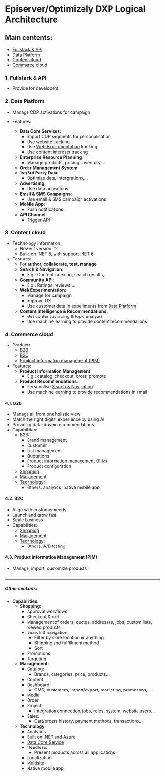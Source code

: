 # Episerver/Optimizely DXP Logical Architecture

## Main contents:
- [Fullstack & API](#1-fullstack--api)
- [Data Platform](#2-data-platform)
- [Content cloud](#3-content-cloud)
- [Commerce cloud](#4-commerce-cloud)

### 1. Fullstack & API
- Provide for developers.

### 2. Data Platform
- Manage CDP activations for campaign

- Features:
  - <a name="data-platform-data-core-services"></a>**Data Core Services**:
    - Import CDP segments for personalisation
    - Use website tracking
    - Use [Web Experimentation](#content-cloud-web-experimentation) tracking
    - Use [content interests](#content-cloud-content) tracking
  - **Enterprise Resource Planning**: 
    - Manage products, pricing, inventory,...
  - **Order Management System**
  - **1st/3rd Party Data**: 
    - Optimize data, intergrations,...
  - **Advertising**:
    - Use data activations
  - **Email & SMS Campaigns**:
    - Use email & SMS campaign activations
  - **Mobile App**:
    - Push notifications
  - **API Channel**:
    - Trigger API

### 3. Content cloud
- Technology information:
  - Newest version: 12
  - Build on .NET 5, with support .NET 6
- Features:
  - For **author, collaborate, test, manage**
  - <a name="content-cloud-search-navigation"></a>**Search & Navigation**:
    - E.g.: Content indexing, search results,...
  - **Community API**:
    - E.g.: Ratings, reviews,...
  - <a name="content-cloud-web-experimentation"></a>**Web Experimentation**:
    - Manage for campaign
    - Improve UX
    - Use customer data in experiments from [Data Platform](#2-data-platform)
  - <a name="content-cloud-content"></a>**Content Intelligence & Recommendations**:
    - Get content scraping & topic analysis
    - Use machine learning to provide content recommendations

### 4. Commerce cloud
- Products:
  - [B2B](#41-b2b)
  - [B2C](#42-b2c)
  - [Product information management (PIM)](#43-product-information-management-pim)
- Features:
  - **Product Information Management**:
    - E.g.: catalog, checkout, order, promote
  - **Product Recommendations**: 
    - Personalise [Search & Navigation](#content-cloud-search-navigation)
    - Use machine learning to provide recommendations in email

#### 4.1. B2B
- Manage all from one holistic view
- Match the right digital experience by using AI
- Providing data-driven recommendations
- Capabilities:
  - B2B:
    - Brand management
    - Customer
    - List management
    - Quotations
    - [Product information management (PIM)](#43-product-information-management-pim)
    - Product configuration
  - [Shopping](#other-sections-shopping)
  - [Management](#other-sections-management)
  - [Technology](#other-sections-technology):
    - Others: analytics, native mobile app

#### 4.2. B2C
- Align with customer needs
- Launch and grow fast
- Scale business
- Capabilities:
  - [Shopping](#other-sections-shopping)
  - [Management](#other-sections-management)
  - [Technology](#other-sections-technology):
    - Others: A/B testing

#### 4.3. Product Information Management (PIM)
- Manage, import, customize products

---
---
##### Other sections:
- **Capabilities**:
  - <a name="other-sections-shopping"></a>**Shopping**:
    - Approval workflows
    - Checkout & cart
    - Management of orders, quotes, addresses, jobs, custom lists, viewed products
    - Search & navigation:
      - Filter by store location or anything
      - Shipping and fulfillment method
      - Sort
    - Promotions
    - Targeting
  - <a name="other-sections-management"></a>**Management**:
    - Catalog:
      - Brands, categories, price, products...
    - Content
    - Dashboard:
      - CMS, customers, import/export, marketing, promotions,...
    - Media
    - Order
    - Project:
      - Integration connection, jobs, roles, system, website users...
    - Sales:
      - Cart/orders history, payment methods, transactions...
  - <a name="other-sections-technology"></a>**Technology**:
    - Analytics
    - Built on .NET and Azure
    - [Data Core Service](#data-platform-data-core-services)
    - Headless:
      - Present products across all applications
    - Localization
    - Multisite
    - Native mobile app
